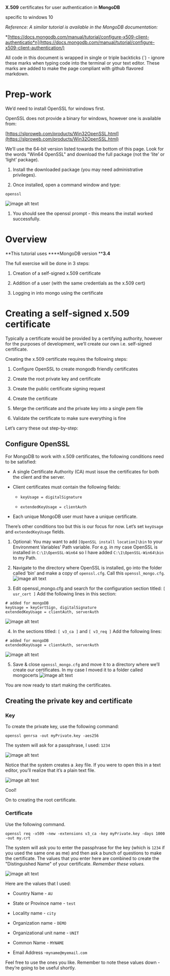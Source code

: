 **X.509** certificates for user authentication in **MongoDB**

specific to windows 10

*Reference: A similar tutorial is available in the MongoDB documentation:*

*[https://docs.mongodb.com/manual/tutorial/configure-x509-client-authenticatio*n](https://docs.mongodb.com/manual/tutorial/configure-x509-client-authentication/)

All code in this document is wrapped in single or triple backticks (\`) - ignore these marks when typing code into the terminal or your text editor. These marks are added to make the page compliant with github flavored markdown.

# Prep-work

We’d need to install OpenSSL for windows first. 

OpenSSL does not provide a binary for windows, however one is available from:

[https://slproweb.com/products/Win32OpenSSL.html](https://slproweb.com/products/Win32OpenSSL.html)

We’ll use the 64-bit version listed towards the bottom of this page. Look for the words "Win64 OpenSSL" and download the full package (not the ‘lite’ or ‘light’ package). 

1. Install the downloaded package (you may need administrative privileges).

2. Once installed, open a command window and type:

`openssl`

![image alt text](image_0.png)

1. You should see the openssl prompt - this means the install worked successfully.

# Overview

**This tutorial uses ****MongoDB version ****3.4**

The full exercise will be done in 3 steps:

1. Creation of a self-signed x.509 certificate

2. Addition of a user (with the same credentials as the x.509 cert)

3. Logging in into mongo using the certificate

# Creating a self-signed x.509 certificate

Typically a certificate would be provided by a certifying authority, however for the purposes of development, we’ll create our own i.e. self-signed certificate.

Creating the x.509 certificate requires the following steps:

1. Configure OpenSSL to create mongodb friendly certificates

2. Create the root private key and certificate

3. Create the public certificate signing request

4. Create the certificate

5. Merge the certificate and the private key into a single pem file

6. Validate the certificate to make sure everything is fine

Let’s carry these out step-by-step:

## Configure OpenSSL

For MongoDB to work with x.509 certificates, the following conditions need to be satisfied:

* A single Certificate Authority (CA) must issue the certificates for both the client and the server.

* Client certificates must contain the following fields:

    * `keyUsage = digitalSignature`

    * `extendedKeyUsage = clientAuth`

* Each unique MongoDB user must have a unique certificate.

There’s other conditions too but this is our focus for now. Let’s set `keyUsage` and `extendedKeyUsage` fields.

1. Optional: You may want to add `[OpenSSL install location]\bin` to your Environment Variables’ Path variable. For e.g. in my case OpenSSL is installed in `C:\1\OpenSSL-Win64` so I have added `C:\1\OpenSSL-Win64\bin` to my Path.

2. Navigate to the directory where OpenSSL is installed, go into the folder called ‘bin’ and make a copy of `openssl.cfg`. Call this `openssl_mongo.cfg`. ![image alt text](image_1.png)

3. Edit openssl_mongo.cfg and search for the configuration section titled: `[ usr_cert ]` Add the following lines in this section:```# added for mongoDBkeyUsage = keyCertSign, digitalSignatureextendedKeyUsage = clientAuth, serverAuth```![image alt text](image_2.png)

4. In the sections titled:`[ v3_ca ]` and `[ v3_req ]`Add the following lines:```# added for mongoDBextendedKeyUsage = clientAuth, serverAuth```![image alt text](image_3.png)

5. Save & close `openssl_mongo.cfg` and move it to a directory where we’ll create our certificates. In my case I moved it to a folder called mongocerts![image alt text](image_4.png)

You are now ready to start making the certificates.

## Creating the private key and certificate

### Key

To create the private key, use the following command:

`openssl genrsa -out myPrivate.key -aes256`

The system will ask for a passphrase, I used: `1234` 

![image alt text](image_5.png)

Notice that the system creates a .key file. If you were to open this in a text editor, you’ll realize that it’s a plain text file.

![image alt text](image_6.png)

Cool!

On to creating the root certificate. 

### Certificate

Use the following command.

`openssl req -x509 -new -extensions v3_ca -key myPrivate.key -days 1000 -out my.crt`

The system will ask you to enter the passphrase for the key (which is `1234` if you used the same one as me) and then ask a bunch of questions to make the certificate. The values that you enter here are combined to create the "Distinguished Name" of your certificate. *Remember these values.*

![image alt text](image_7.png)

Here are the values that I used:

* Country Name - `AU`

* State or Province name - `test`

* Locality name - `city`

* Organization name - `DEMO`

* Organizational unit name - `UNIT`

* Common Name - `MYNAME`

* Email Address -`myname@myemail.com`

Feel free to use the ones you like. Remember to note these values down - they’re going to be useful shortly.

